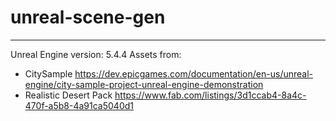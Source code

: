 # unreal-scene-gen

---

Unreal Engine version: 5.4.4
Assets from:
- CitySample https://dev.epicgames.com/documentation/en-us/unreal-engine/city-sample-project-unreal-engine-demonstration 
- Realistic Desert Pack https://www.fab.com/listings/3d1ccab4-8a4c-470f-a5b8-4a91ca5040d1